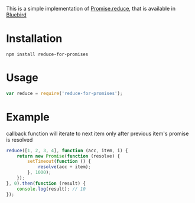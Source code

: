 This is a simple implementation of [Promise.reduce](https://github.com/petkaantonov/bluebird/blob/master/API.md#reducefunction-reducer--dynamic-initialvalue---promise), that is available in [Bluebird](https://github.com/petkaantonov/bluebird)

# Installation
```
npm install reduce-for-promises
```

# Usage
```javascript
var reduce = require('reduce-for-promises');
```

# Example
callback function will iterate to next item only after previous item's promise is resolved
```javascript
reduce([1, 2, 3, 4], function (acc, item, i) {
	return new Promise(function (resolve) {
		setTimeout(function () {
			resolve(acc + item);
		}, 1000);
	});
}, 0).then(function (result) {
	console.log(result); // 10
});
```